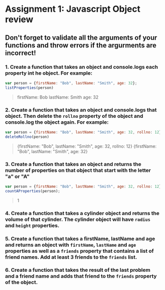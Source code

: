 # Assignment 1: Javascript Object review
## Don't forget to validate all the arguments of your functions and throw errors if the argurments are incorrect!
### 1. Create a function that takes an object and console.logs each property int he object. For example:
```js
var person = {firstName: "Bob", lastName: "Smith", age: 32};
listProperties(person)
```
> firstName: Bob
> lastName: Smith
> age: 32

### 2. Create a function that takes an object and console.logs that object. Then delete the `rollno` property of the object and console.log the object again. For example:
```js
var person = {firstName: "Bob", lastName: "Smith", age: 32, rollno: 12};
deleteRollno(person)
```
> {firstName: "Bob", lastName: "Smith", age: 32, rollno: 12}
> {firstName: "Bob", lastName: "Smith", age: 32}

### 3. Create a function that takes an object and returns the number of properties on that object that start with the letter "a" or "A"
```js
var person = {firstName: "Bob", lastName: "Smith", age: 32, rollno: 12};
countAProperties(person);
```
> 1

### 4. Create a function that takes a cylinder object and returns the volume of that cylinder. The cylinder object will have `radius` and `height` properties.

### 5. Create a function that takes a firstName, lastName and age and returns an object with `firstName`, `lastName` and `age` properties as well as a `friends` property that contains a list of friend names. Add at least 3 friends to the `friends` list.

### 6. Create a function that takes the result of the last problem and a friend name and adds that friend to the `friends` property of the object.